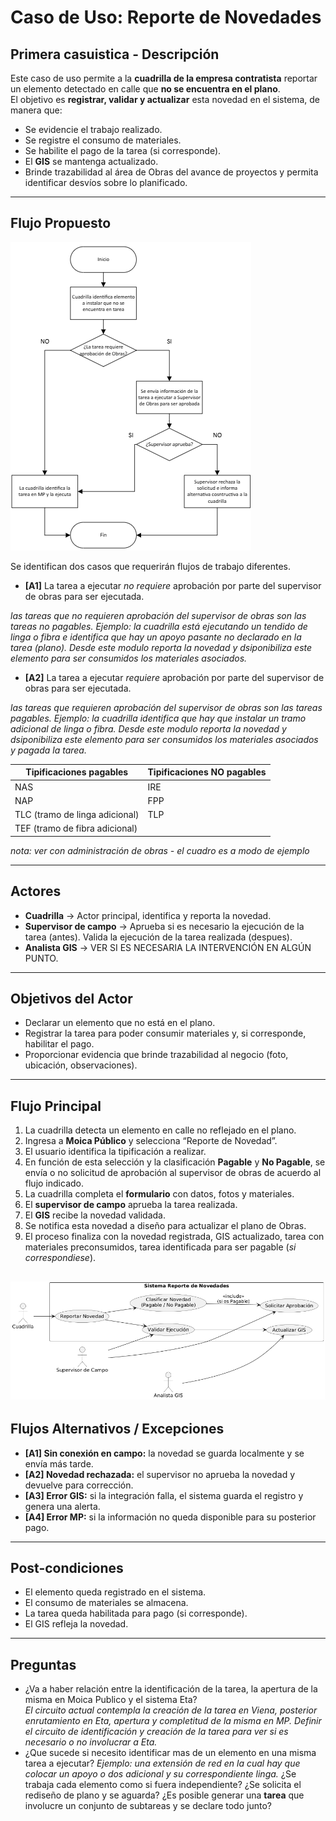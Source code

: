 # Caso de Uso: Reporte de Novedades

## Primera casuistica - Descripción
Este caso de uso permite a la **cuadrilla de la empresa contratista** reportar un elemento detectado en calle que **no se encuentra en el plano**.  
El objetivo es **registrar, validar y actualizar** esta novedad en el sistema, de manera que:
- Se evidencie el trabajo realizado.
- Se registre el consumo de materiales.
- Se habilite el pago de la tarea (si corresponde).
- El **GIS** se mantenga actualizado.
- Brinde trazabilidad al área de Obras del avance de proyectos y permita identificar desvíos sobre lo planificado.

---

## Flujo Propuesto

![Flujo](proceso.PNG)

Se identifican dos casos que requerirán flujos de trabajo diferentes.

- **[A1]** La tarea a ejecutar *no requiere* aprobación por parte del supervisor de obras para ser ejecutada.  

*las tareas que no requieren aprobación del supervisor de obras son las tareas no pagables. Ejemplo: la cuadrilla está ejecutando un tendido de linga o fibra e identifica que hay un apoyo pasante no declarado en la tarea (plano). Desde este modulo reporta la novedad y dsiponibiliza este elemento para ser consumidos los materiales asociados.*

- **[A2]** La tarea a ejecutar *requiere* aprobación por parte del supervisor de obras para ser ejecutada.  

*las tareas que requieren aprobación del supervisor de obras son las tareas pagables. Ejemplo: la cuadrilla identifica que hay que instalar un tramo adicional de linga o fibra. Desde este modulo reporta la novedad y dsiponibiliza este elemento para ser consumidos los materiales asociados y pagada la tarea.*

| Tipificaciones pagables | Tipificaciones NO pagables |
|---|---|
| NAS | IRE |
| NAP | FPP |
| TLC (tramo de linga adicional) | TLP |
| TEF (tramo de fibra adicional) |  |

*nota: ver con administración de obras - el cuadro es a modo de ejemplo* 

---

## Actores
- **Cuadrilla** → Actor principal, identifica y reporta la novedad.  
- **Supervisor de campo** → Aprueba si es necesario la ejecución de la tarea (antes). Valida la ejecución de la tarea realizada (despues).  
- **Analista GIS** → VER SI ES NECESARIA LA INTERVENCIÓN EN ALGÚN PUNTO.   

---

## Objetivos del Actor
- Declarar un elemento que no está en el plano.  
- Registrar la tarea para poder consumir materiales y, si corresponde, habilitar el pago.  
- Proporcionar evidencia que brinde trazabilidad al negocio (foto, ubicación, observaciones).  

---

## Flujo Principal
1. La cuadrilla detecta un elemento en calle no reflejado en el plano.  
2. Ingresa a **Moica Público** y selecciona “Reporte de Novedad”.  
3. El usuario identifica la tipificación a realizar.
4. En función de esta selección y la clasificación **Pagable** y **No Pagable**, se envía o no solicitud de aprobación al supervisor de obras de acuerdo al flujo indicado.    
4. La cuadrilla completa el **formulario** con datos, fotos y materiales.   
5. El **supervisor de campo** aprueba la tarea realizada.  
6. El **GIS** recibe la novedad validada.
7. Se notifica esta novedad a diseño para actualizar el plano de Obras.  
7. El proceso finaliza con la novedad registrada, GIS actualizado, tarea con materiales preconsumidos, tarea identificada para ser pagable (*si correspondiese*).  

![diagrama](DCU.PNG)
---

## Flujos Alternativos / Excepciones
- **[A1] Sin conexión en campo:** la novedad se guarda localmente y se envía más tarde.  
- **[A2] Novedad rechazada:** el supervisor no aprueba la novedad y devuelve para corrección.  
- **[A3] Error GIS:** si la integración falla, el sistema guarda el registro y genera una alerta.  
- **[A4] Error MP:** si la información no queda disponible para su posterior pago.

---

## Post-condiciones
- El elemento queda registrado en el sistema.  
- El consumo de materiales se almacena.  
- La tarea queda habilitada para pago (si corresponde).  
- El GIS refleja la novedad.  

---

## Preguntas
- ¿Va a haber relación entre la identificación de la tarea, la apertura de la misma en Moica Publico y el sistema Eta?  
*El circuito actual contempla la creación de la tarea en Viena, posterior enrutamiento en Eta, apertura y completitud de la misma en MP. Definir el circuito de identificación y creación de la tarea para ver si es necesario o no involucrar a Eta.*
- ¿Que sucede si necesito identificar mas de un elemento en una misma tarea a ejecutar?
*Ejemplo: una extensión de red en la cual hay que colocar un apoyo o dos adicional y su correspondiente linga.*
¿Se trabaja cada elemento como si fuera independiente? ¿Se solicita el rediseño de plano y se aguarda? ¿Es posible generar una **tarea** que involucre un conjunto de subtareas y se declare todo junto?  

